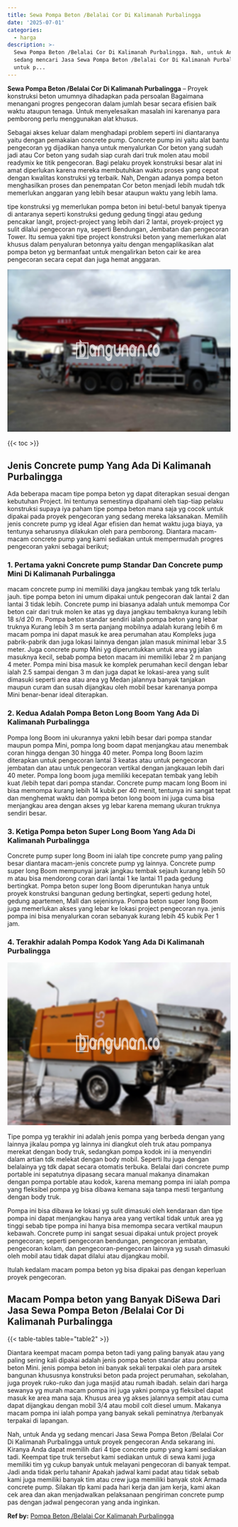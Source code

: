 ```yaml
---
title: Sewa Pompa Beton /Belalai Cor Di Kalimanah Purbalingga
date: '2025-07-01'
categories:
  - harga
description: >-
  Sewa Pompa Beton /Belalai Cor Di Kalimanah Purbalingga. Nah, untuk Anda yg
  sedang mencari Jasa Sewa Pompa Beton /Belalai Cor Di Kalimanah Purbalingga
  untuk p...
---
```


**Sewa Pompa Beton /Belalai Cor Di Kalimanah Purbalingga** – Proyek konstruksi beton umumnya dihadapkan pada persoalan Bagaimana menangani progres pengecoran dalam jumlah besar secara efisien baik waktu ataupun tenaga. Untuk menyelesaikan masalah ini karenanya para pemborong perlu menggunakan alat khusus.

Sebagai akses keluar dalam menghadapi problem seperti ini diantaranya yaitu dengan pemakaian concrete pump. Concrete pump ini yaitu alat bantu pengecoran yg dijadikan hanya untuk menyalurkan Cor beton yang sudah jadi atau Cor beton yang sudah siap curah dari truk molen atau mobil readymix ke titik pengecoran. Bagi pelaku proyek konstruksi besar alat ini amat diperlukan karena mereka membutuhkan waktu proses yang cepat dengan kwalitas konstruksi yg terbaik. Nah, Dengan adanya pompa beton menghasilkan proses dan penempatan Cor beton menjadi lebih mudah tdk memerlukan anggaran yang lebih besar ataupun waktu yang lebih lama.

tipe konstruksi yg memerlukan pompa beton ini betul-betul banyak tipenya di antaranya seperti konstruksi gedung gedung tinggi atau gedung pencakar langit, project-project yang lebih dari 2 lantai, proyek-project yg sulit dilalui pengecoran nya, seperti Bendungan, Jembatan dan pengecoran Tower. Itu semua yakni tipe project konstruksi beton yang memerlukan alat khusus dalam penyaluran betonnya yaitu dengan mengaplikasikan alat pompa beton yg bermanfaat untuk mengalirkan beton cair ke area pengecoran secara cepat dan juga hemat anggaran.

![Sewa Pompa Beton /Belalai Cor Di Kalimanah Purbalingga](/images/sewa-concrete-pump-25.png)

{{< toc >}}

## Jenis Concrete pump Yang Ada Di Kalimanah Purbalingga

Ada beberapa macam tipe pompa beton yg dapat diterapkan sesuai dengan kebutuhan Project. Ini tentunya semestinya dipahami oleh tiap-tiap pelaku konstruksi supaya iya paham tipe pompa beton mana saja yg cocok untuk dipakai pada proyek pengecoran yang sedang mereka laksanakan. Memilih jenis concrete pump yg ideal Agar efisien dan hemat waktu juga biaya, ya tentunya seharusnya dilakukan oleh para pemborong. Diantara macam-macam concrete pump yang kami sediakan untuk mempermudah progres pengecoran yakni sebagai berikut;

### 1\. Pertama yakni Concrete pump Standar Dan Concrete pump Mini Di Kalimanah Purbalingga

macam concrete pump ini memiliki daya jangkau tembak yang tdk terlalu jauh. tipe pompa beton ini umum dipakai untuk pengecoran dak lantai 2 dan lantai 3 tidak lebih. Concrete pump ini biasanya adalah untuk memompa Cor beton cair dari truk molen ke atas yg daya jangkau tembaknya kurang lebih 18 s/d 20 m. Pompa beton standar sendiri ialah pompa beton yang lebar truknya Kurang lebih 3 m serta panjang mobilnya adalah kurang lebih 6 m macam pompa ini dapat masuk ke area perumahan atau Kompleks juga pabrik-pabrik dan juga lokasi lainnya dengan jalan masuk minimal lebar 3.5 meter. Juga concrete pump Mini yg diperuntukkan untuk area yg jalan masuknya kecil, sebab pompa beton macam ini memiliki lebar 2 m panjang 4 meter. Pompa mini bisa masuk ke komplek perumahan kecil dengan lebar ialah 2.5 sampai dengan 3 m dan juga dapat ke lokasi-area yang sulit dimasuki seperti area atau area yg Medan jalannya banyak tanjakan maupun curam dan susah dijangkau oleh mobil besar karenanya pompa Mini benar-benar ideal diterapkan.

### 2\. Kedua Adalah Pompa Beton Long Boom Yang Ada Di Kalimanah Purbalingga

Pompa long Boom ini ukurannya yakni lebih besar dari pompa standar maupun pompa Mini, pompa long boom dapat menjangkau atau menembak coran hingga dengan 30 hingga 40 meter. Pompa long Boom lazim diterapkan untuk pengecoran lantai 3 keatas atau untuk pengecoran jembatan dan atau untuk pengecoran vertikal dengan jangkauan lebih dari 40 meter. Pompa long boom juga memiliki kecepatan tembak yang lebih kuat /lebih tepat dari pompa standar. Concrete pump macam long Boom ini bisa memompa kurang lebih 14 kubik per 40 menit, tentunya ini sangat tepat dan menghemat waktu dan pompa beton long boom ini juga cuma bisa menjangkau area dengan akses yg lebar karena memang ukuran truknya sendiri besar.

### 3\. Ketiga Pompa beton Super Long Boom Yang Ada Di Kalimanah Purbalingga

Concrete pump super long Boom ini ialah tipe concrete pump yang paling besar diantara macam-jenis concrete pump yg lainnya. Concrete pump super long Boom mempunyai jarak jangkau tembak sejauh kurang lebih 50 m atau bisa mendorong coran dari lantai 1 ke lantai 11 pada gedung bertingkat. Pompa beton super long Boom diperuntukan hanya untuk proyek konstruksi bangunan gedung bertingkat, seperti gedung hotel, gedung apartemen, Mall dan sejenisnya. Pompa beton super long Boom juga memerlukan akses yang lebar ke lokasi project pengecoran nya. jenis pompa ini bisa menyalurkan coran sebanyak kurang lebih 45 kubik Per 1 jam.

### 4\. Terakhir adalah Pompa Kodok Yang Ada Di Kalimanah Purbalingga

![Sewa Pompa Beton /Belalai Cor Di Kalimanah Purbalingga](/images/sewa-concrete-pump-22.png)

Tipe pompa yg terakhir ini adalah jenis pompa yang berbeda dengan yang lainnya jikalau pompa yg lainnya ini diangkut oleh truk atau pompanya merekat dengan body truk, sedangkan pompa kodok ini ia menyendiri dalam artian tdk melekat dengan body mobil. Seperti Itu juga dengan belalainya yg tdk dapat secara otomatis terbuka. Belalai dari concrete pump portable ini sepatutnya dipasang secara manual makanya dinamakan dengan pompa portable atau kodok, karena memang pompa ini ialah pompa yang fleksibel pompa yg bisa dibawa kemana saja tanpa mesti tergantung dengan body truk.

Pompa ini bisa dibawa ke lokasi yg sulit dimasuki oleh kendaraan dan tipe pompa ini dapat menjangkau hanya area yang vertikal tidak untuk area yg tinggi sebab tipe pompa ini hanya bisa memompa secara vertikal maupun kebawah. Concrete pump ini sangat sesuai dipakai untuk project proyek pengecoran; seperti pengecoran bendungan, pengecoran jembatan, pengecoran kolam, dan pengecoran-pengecoran lainnya yg susah dimasuki oleh mobil atau tidak dapat dilalui atau dijangkau mobil.

Itulah kedalam macam pompa beton yg bisa dipakai pas dengan keperluan proyek pengecoran.

## Macam Pompa beton yang Banyak DiSewa Dari Jasa Sewa Pompa Beton /Belalai Cor Di Kalimanah Purbalingga

{{< table-tables table="table2" >}}

Diantara keempat macam pompa beton tadi yang paling banyak atau yang paling sering kali dipakai adalah jenis pompa beton standar atau pompa beton Mini. jenis pompa beton ini banyak sekali terpakai oleh para arsitek bangunan khususnya konstruksi beton pada project perumahan, sekolahan, juga proyek ruko-ruko dan juga masjid atau rumah ibadah. selain dari harga sewanya yg murah macam pompa ini juga yakni pompa yg fleksibel dapat masuk ke area mana saja. Khusus area yg akses jalannya sempit atau cuma dapat dijangkau dengan mobil 3/4 atau mobil colt diesel umum. Makanya macam pompa ini ialah pompa yang banyak sekali peminatnya /terbanyak terpakai di lapangan.

Nah, untuk Anda yg sedang mencari Jasa Sewa Pompa Beton /Belalai Cor Di Kalimanah Purbalingga untuk proyek pengecoran Anda sekarang ini. Kiranya Anda dapat memilih dari 4 tipe concrete pump yang kami sediakan tadi. Keempat tipe truk tersebut kami sediakan untuk di sewa kami juga memiliki tim yg cukup banyak untuk melayani pengecoran di banyak tempat. Jadi anda tidak perlu tahanir Apakah jadwal kami padat atau tidak sebab kami juga memiliki banyak tim atau crew juga memiliki banyak stok Armada concrete pump. Silakan tlp kami pada hari kerja dan jam kerja, kami akan cek area dan akan menjadwalkan pelaksanaan pengiriman concrete pump pas dengan jadwal pengecoran yang anda inginkan.

**Ref by:** [Pompa Beton /Belalai Cor Kalimanah Purbalingga](https://id.wikipedia.org/wiki/Pompa)

